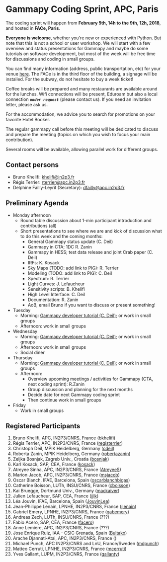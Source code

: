 # Gammapy Coding Sprint, APC, Paris

The coding sprint will happen from **February 5th, 14h to the 9th, 12h, 2018**, and hosted in **FACe, Paris**.

**Everyone is welcome**, whether you're new or experienced with Python. But note that this is not a school or user workshop. We will start with a few overview and status presentations for Gammapy and maybe do some tutorials on software development, but most of the week will be free time for discussions and coding in small groups.

You can find many information (address, public transportation, etc) for your venue [here](http://www.apc.univ-paris7.fr/FACe/en/directions). The FACe is in the third floor of the building, a signage will be installed. For the subway, do not hesitate to buy a week ticket!

Coffee breaks will be prepared and many restaurants are available around for the lunches. Wifi connections will be present, Eduroam but also a local connection _**`under request`**_ (please contact us). If you need an invitation letter, please ask us.

For the accommodation, we advice you to search for promotions on your favorite Hotel Booker.

The regular gammapy call before this meeting will be dedicated to discuss and prepare the meeting (topics on which you wish to focus your main contribution).

Several rooms will be available, allowing parallel work for different groups.

## Contact persons

* Bruno Khelifi: [khelifi@in2p3.fr](mailto:khelifi@in2p3.fr)
* Régis Terrier: [rterrier@apc.in2p3.fr](mailto:rterrier@apc.in2p3.fr)
* Delphine Failly-Leyrit (Secretary): [dfailly@apc.in2p3.fr](mailto:dfailly@apc.in2p3.fr)

## Preliminary Agenda
* Monday afternoon
  * Round table discussion about 1-min participant introduction and contributions (all)
  * Short presentations to see where we are and kick of discussion what to do this week and the coming months:
    * General Gammapy status update (C. Deil)
    * Gammapy in CTA; 1DC R. Zanin
    * Gammapy in HESS; test data release and joint Crab paper (C. Deil)
    * IRFs: K. Kosack
    * Sky Maps (TODO: add link to PIG): R. Terrier
    * Modeling (TODO: add link to PIG): C. Deil
    * Spectrum: R. Terrier
    * Light Curves: J. Lefaucheur
    * Sensitivity scripts: B. Khelifi
    * High Level Interface: C. Deil
    * Documentation: R. Zanin
    * AoB, email Bruno if you want to discuss or present something!
* Tuesday
  * Morning: [Gammapy developer tutorial (C. Deil)](https://github.com/gammapy/gammapy-dev-tutorial); or work in small groups
  * Afternoon: work in small groups
* Wednesday
  * Morning: [Gammapy developer tutorial (C. Deil)](https://github.com/gammapy/gammapy-dev-tutorial); or work in small groups
  * Afternoon: work in small groups
  * Social diner
* Thursday 
  * Morning: [Gammapy developer tutorial (C. Deil)](https://github.com/gammapy/gammapy-dev-tutorial); or work in small groups
  * Afternoon:
    * Overview upcoming meetings / activities for Gammapy (CTA, next coding sprint): R.Zanin
    * Group discussion and planning for the next months
    * Decide date for next Gammapy coding sprint
    * Then continue work in small groups
* Friday
  * Work in small groups
  
## Registered Participants

1. Bruno Khelifi, APC, IN2P3/CNRS, France ([bkhelifi](https://github.com/bkhelifi))
1. Régis Terrier, APC, IN2P3/CNRS, France ([registerrier](https://github.com/registerrier))
1. Christoph Deil, MPIK Heidelberg, Germany ([cdeil](https://github.com/cdeil))
1. Roberta Zanin, MPIK Heidelberg, Germany ([robertazanin](https://github.com/robertazanin))
1. Zeljka Bosnjak, Zagreb Univ., Croatia ([bosnjak](https://github.com/bosnjak))
1. Karl Kosack, SAP, CEA, France ([kosack](https://github.com/kosack))
1. Atreyee Sinha, APC, IN2P3/CNRS, France ([AtreyeeS](https://github.com/AtreyeeS))
1. Marion Jacob, APC, IN2P3/CNRS, France ([msjacob](https://github.com/msjacob))
1. Oscar Blanch, IFAE, Barcelona, Spain ([oscarblanchbigas](https://github.com/oscarblanchbigas))
1. Catherine Boisson, LUTh, INSU/CNRS, France ([cboisson](https://github.com/cboisson))
1. Kai Bruegge, Dortmund Univ., Germany ([mackaiver](https://github.com/mackaiver))
1. Julien Lefaucheur, SAP, CEA, France ([jjlk](https://github.com/jjlk))
1. Léa Jouvin, IFAE, Barcelona, Spain ([JouvinLea](https://github.com/JouvinLea))
1. Jean-Philippe Lenain, LPNHE, IN2P3/CNRS, France ([jlenain](https://github.com/jlenain))
1. Gabriel Emery, LPNHE, IN2P3/CNRS, France ([gabemery](https://github.com/gabemery))
1. Andreas Zech, LUTh, INSU/CNRS, France (???)
1. Fabio Acero, SAP, CEA, France ([facero](https://github.com/facero))
1. Anne Lemière, APC, IN2P3/CNRS, France (???)
1. Jose Enrique Ruiz, IAA - CSIC Grenada, Spain ([Bultako](https://github.com/Bultako))
1. Arache Djannati-Atai, APC, IN2P3/CNRS, France ()
1. Michael Punch, APC IN2P3/CNRS and LnU, France/Sweden ([mdpunch](https://github.com/mdpunch))
1. Matteo Cerruti, LPNHE, IN2P3/CNRS, France ([mcerruti](https://github.com/mcerruti))
1. Yves Gallant, LUPM, IN2P3/CNRS, France ([gallanty](https://github.com/gallanty))
